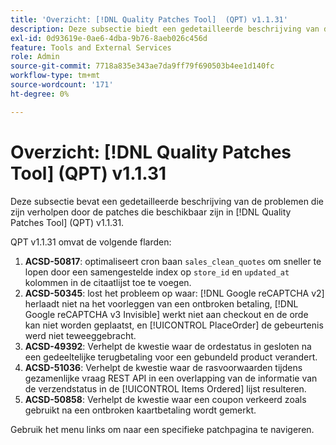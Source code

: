 ```yaml
---
title: 'Overzicht: [!DNL Quality Patches Tool]  (QPT) v1.1.31'
description: Deze subsectie biedt een gedetailleerde beschrijving van de problemen die zijn opgelost door de patches die beschikbaar zijn in  [!DNL Quality Patches Tool]  (QPT) v1.1.31.
exl-id: 0d93619e-0ae6-4dba-9b76-8aeb026c456d
feature: Tools and External Services
role: Admin
source-git-commit: 7718a835e343ae7da9ff79f690503b4ee1d140fc
workflow-type: tm+mt
source-wordcount: '171'
ht-degree: 0%

---
```


# Overzicht: [!DNL Quality Patches Tool] (QPT) v1.1.31

Deze subsectie bevat een gedetailleerde beschrijving van de problemen die zijn verholpen door de patches die beschikbaar zijn in [!DNL Quality Patches Tool] (QPT) v1.1.31.

QPT v1.1.31 omvat de volgende flarden:

1. **ACSD-50817**: optimaliseert cron baan `sales_clean_quotes` om sneller te lopen door een samengestelde index op `store_id` en `updated_at` kolommen in de citaatlijst toe te voegen.
1. **ACSD-50345**: lost het probleem op waar: [!DNL Google reCAPTCHA v2] herlaadt niet na het voorleggen van een ontbroken betaling, [!DNL Google reCAPTCHA v3 Invisible] werkt niet aan checkout en de orde kan niet worden geplaatst, en [!UICONTROL PlaceOrder] de gebeurtenis werd niet teweeggebracht.
1. **ACSD-49392**: Verhelpt de kwestie waar de ordestatus in gesloten na een gedeeltelijke terugbetaling voor een gebundeld product verandert.
1. **ACSD-51036**: Verhelpt de kwestie waar de rasvoorwaarden tijdens gezamenlijke vraag REST API in een overlapping van de informatie van de verzendstatus in de [!UICONTROL Items Ordered] lijst resulteren.
1. **ACSD-50858**: Verhelpt de kwestie waar een coupon verkeerd zoals gebruikt na een ontbroken kaartbetaling wordt gemerkt.

Gebruik het menu links om naar een specifieke patchpagina te navigeren.
